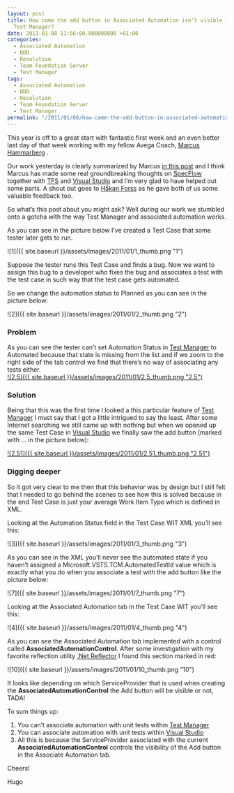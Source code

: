 ```yaml
---
layout: post
title: How come the add button in Associated Automation isn’t visible in Microsoft
  Test Manager?
date: 2011-01-08 11:56:00.000000000 +01:00
categories:
  - Associated Automation
  - BDD
  - Resolution
  - Team Foundation Server
  - Test Manager
tags:
  - Associated Automation
  - BDD
  - Resolution
  - Team Foundation Server
  - Test Manager
permalink: "/2011/01/08/how-come-the-add-button-in-associated-automation-isnt-visible-in-microsoft-test-manager/"
---
```


This year is off to a great start with fantastic first week and an even better last day of that week working with my fellow Avega Coach, [Marcus Hammarberg](http://www.marcusoft.net "Marcus Hammarberg") .

Our work yesterday is clearly summarized by Marcus [in this post](http://www.marcusoft.net/2011/01/specification-by-example-with-specflow.html "Specification by example with SpecFlow in TFS and the question of traceability") and I think Marcus has made some real groundbreaking thoughts on [SpecFlow](http://specflow.org/ "SpecFlow") together with [TFS](http://msdn.microsoft.com/en-us/vstudio/ff637362 "TFS") and [Visual Studio](http://www.microsoft.com/visualstudio/en-us "Visual Studio") and I’m very glad to have helped out some parts. A shout out goes to [Håkan Forss](http://hakanforss.wordpress.com/ "Håkan Forss") as he gave both of us some valuable feedback too.

So what’s this post about you might ask? Well during our work we stumbled onto a gotcha with the way Test Manager and associated automation works.

As you can see in the picture below I’ve created a Test Case that some tester later gets to run.

![1]({{ site.baseurl }}/assets/images/2011/01/1_thumb.png "1")

Suppose the tester runs this Test Case and finds a bug. Now we want to assign this bug to a developer who fixes the bug and associates a test with the test case in such way that the test case gets automated.

So we change the automation status to Planned as you can see in the picture below:

![2]({{ site.baseurl }}/assets/images/2011/01/2_thumb.png "2")

### Problem

As you can see the tester can’t set Automation Status in [Test Manager](http://msdn.microsoft.com/en-us/library/ms182409.aspx "Test Manager") to Automated because that state is missing from the list and if we zoom to the right side of the tab control we find that there’s no way of associating any tests either.  
[![2.5]({{ site.baseurl }}/assets/images/2011/01/2.5_thumb.png "2.5")](http://www.hugohaggmark.com/wp-content/uploads/2011/01/2.5.png)

### Solution

Being that this was the first time I looked a this particular feature of [Test Manager](http://msdn.microsoft.com/en-us/library/ms182409.aspx "Test Manager") I must say that I got a little intrigued to say the least. After some Internet searching we still came up with nothing but when we opened up the same Test Case in [Visual Studio](http://www.microsoft.com/visualstudio/en-us "Visual Studio") we finally saw the add button (marked with … in the picture below):

[![2.51]({{ site.baseurl }}/assets/images/2011/01/2.51_thumb.png "2.51")](http://www.hugohaggmark.com/wp-content/uploads/2011/01/2.51.png)

### Digging deeper

So it got very clear to me then that this behavior was by design but I still felt that I needed to go behind the scenes to see how this is solved because in the end Test Case is just your average Work Item Type which is defined in XML.

Looking at the Automation Status field in the Test Case WIT XML you’ll see this:

![3]({{ site.baseurl }}/assets/images/2011/01/3_thumb.png "3")

As you can see in the XML you’ll never see the automated state if you haven’t assigned a Microsoft.VSTS.TCM.AutomatedTestId value which is exactly what you do when you associate a test with the add button like the picture below:

![7]({{ site.baseurl }}/assets/images/2011/01/7_thumb.png "7")

Looking at the Associated Automation tab in the Test Case WIT you’ll see this:

![4]({{ site.baseurl }}/assets/images/2011/01/4_thumb.png "4")

As you can see the Associated Automation tab implemented with a control called **AssociatedAutomationControl**. After some investigation with my favorite reflection utility [.Net Reflector](http://www.red-gate.com/products/dotnet-development/reflector/ ".Net Reflector") I found this section marked in red:

![10]({{ site.baseurl }}/assets/images/2011/01/10_thumb.png "10")

It looks like depending on which ServiceProvider that is used when creating the **AssociatedAutomationControl** the Add button will be visible or not, TADA!

To sum things up:

1. You can’t associate automation with unit tests within [Test Manager](http://msdn.microsoft.com/en-us/library/ms182409.aspx "Test Manager")
2. You can associate automation with unit tests within [Visual Studio](http://www.microsoft.com/visualstudio/en-us "Visual Studio")
3. All this is because the ServiceProvider associated with the current **AssociatedAutomationControl** controls the visibility of the Add button in the Associate Automation tab.

Cheers!

Hugo
